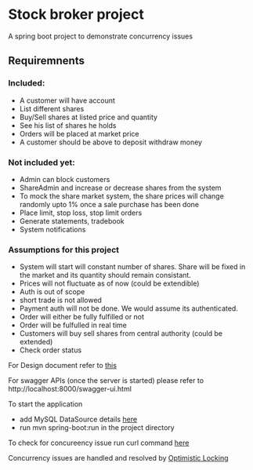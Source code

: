 # Stock broker project

A spring boot project to demonstrate concurrency issues

## Requiremnents
### Included:
* A customer will have account
* List different shares
* Buy/Sell shares at listed price and quantity
* See his list of shares he holds
* Orders will be placed at market price
* A customer should be above to deposit withdraw money

### Not included yet:
* Admin can block customers
* ShareAdmin and increase or decrease shares from the system
* To mock the share market system, the share prices will change randomly upto 1% once a sale purchase has been done
* Place limit, stop loss, stop limit orders
* Generate statements, tradebook
* System notifications

### Assumptions for this project
* System will start will constant number of shares. Share will be fixed in the market and its quantity should remain consistant.
* Prices will not fluctuate as of now (could be extendible)
* Auth is out of scope
* short trade is not allowed
* Payment auth will not be done. We would assume its authenticated.
* Order will either be fully fulfilled or not
* Order will be fulfulled in real time
* Customers will buy sell shares from central authority (could be extended)
* Check order status

For Design document refer to [this](design.md)

For swagger APIs (once the server is started) please refer to http://localhost:8000/swagger-ui.html

To start the application
* add MySQL DataSource details [here](src/main/resources/application.properties)
* run mvn spring-boot:run in the project directory

To check for concureency issue run curl command [here](/src/test/resources/concurrencyScript.txt)

Concurrency issues are handled and resolved by [Optimistic Locking](https://en.wikipedia.org/wiki/Optimistic_concurrency_control)
